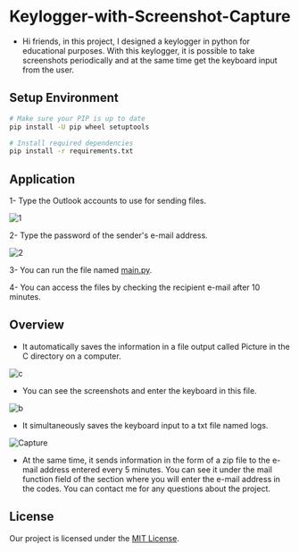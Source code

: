 # Keylogger-with-Screenshot-Capture

- Hi friends, in this project, I designed a keylogger in python for educational purposes.
With this keylogger, it is possible to take screenshots periodically and at the same time get the keyboard input from the user.

## Setup Environment

```bash
# Make sure your PIP is up to date
pip install -U pip wheel setuptools

# Install required dependencies
pip install -r requirements.txt
```

## Application

1- Type the Outlook accounts to use for sending files.

![1](https://github.com/onurkya7/Keylogger-with-Screenshot-Capture/assets/100594545/d3ac3283-67be-4236-819b-f8a6fa82a7c6)

2- Type the password of the sender's e-mail address.

![2](https://github.com/onurkya7/Keylogger-with-Screenshot-Capture/assets/100594545/2520f540-6125-4d59-ae37-9e9394ce21c7)

3- You can run the file named [main.py](main.py). 

4- You can access the files by checking the recipient e-mail after 10 minutes.


## Overview

- It automatically saves the information in a file output called Picture in the C directory on a computer.

![c](https://user-images.githubusercontent.com/100594545/215270319-067e7151-2c62-416d-9702-d6fb14e8c85c.PNG)


- You can see the screenshots and enter the keyboard in this file.
  
![b](https://user-images.githubusercontent.com/100594545/215270550-2f78cec6-4d15-4703-a46a-dd9e64309250.PNG)


- It simultaneously saves the keyboard input to a txt file named logs.

![Capture](https://user-images.githubusercontent.com/100594545/215270552-21e34356-816c-4f30-be26-e88b173d98b8.PNG)


- At the same time, it sends information in the form of a zip file to the e-mail address entered every 5 minutes.
You can see it under the mail function field of the section where you will enter the e-mail address in the codes.
You can contact me for any questions about the project.


## License

Our project is licensed under the [MIT License](LICENSE).



